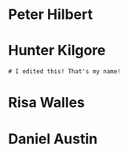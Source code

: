 # Peter Hilbert

# Hunter Kilgore
	# I edited this! That's my name!

# Risa Walles

# Daniel Austin
